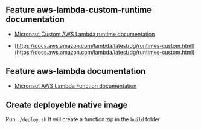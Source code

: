 ## Feature aws-lambda-custom-runtime documentation

- [Micronaut Custom AWS Lambda runtime documentation](https://micronaut-projects.github.io/micronaut-aws/latest/guide/index.html#lambdaCustomRuntimes)

- [https://docs.aws.amazon.com/lambda/latest/dg/runtimes-custom.html](https://docs.aws.amazon.com/lambda/latest/dg/runtimes-custom.html)

## Feature aws-lambda documentation

- [Micronaut AWS Lambda Function documentation](https://micronaut-projects.github.io/micronaut-aws/latest/guide/index.html#lambda)

## Create deployeble native image
Run ```./deploy.sh```
It will create a function.zip in the ```build``` folder

